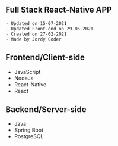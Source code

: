 ## Full Stack React-Native APP


```
- Updated on 15-07-2021
- Updated Front-end on 29-06-2021
- Created on 27-02-2021
- Made by Jordy Coder
```

## Frontend/Client-side
- JavaScript
- NodeJs
- React-Native
- React
## Backend/Server-side
- Java
- Spring Boot
- PostgreSQL

